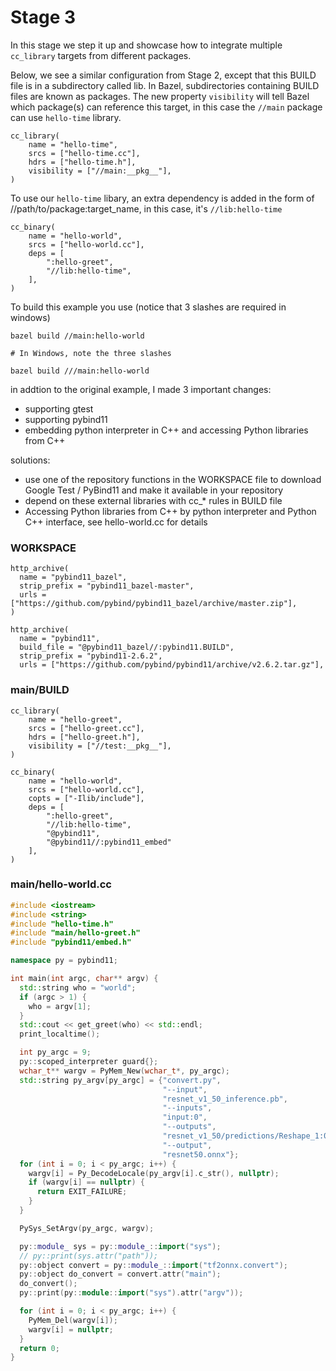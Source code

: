# Stage 3

In this stage we step it up and showcase how to integrate multiple ```cc_library``` targets from different packages.

Below, we see a similar configuration from Stage 2, except that this BUILD file is in a subdirectory called lib. In Bazel, subdirectories containing BUILD files are known as packages. The new property ```visibility``` will tell Bazel which package(s) can reference this target, in this case the ```//main``` package can use ```hello-time``` library. 

```
cc_library(
    name = "hello-time",
    srcs = ["hello-time.cc"],
    hdrs = ["hello-time.h"],
    visibility = ["//main:__pkg__"],
)
```

To use our ```hello-time``` libary, an extra dependency is added in the form of //path/to/package:target_name, in this case, it's ```//lib:hello-time```

```
cc_binary(
    name = "hello-world",
    srcs = ["hello-world.cc"],
    deps = [
        ":hello-greet",
        "//lib:hello-time",
    ],
)
```

To build this example you use (notice that 3 slashes are required in windows)
```
bazel build //main:hello-world

# In Windows, note the three slashes

bazel build ///main:hello-world
```

in addtion to the original example, I made 3 important changes:
- supporting gtest
- supporting pybind11
- embedding python interpreter in C++ and accessing Python libraries from C++ 

solutions:
- use one of the repository functions in the WORKSPACE file to download Google Test / PyBind11 and make it available in your repository
- depend on these external libraries with cc_* rules in BUILD file
- Accessing Python libraries from C++ by python interpreter and Python C++ interface, see hello-world.cc for details

### WORKSPACE
```
http_archive(
  name = "pybind11_bazel",
  strip_prefix = "pybind11_bazel-master",
  urls = ["https://github.com/pybind/pybind11_bazel/archive/master.zip"],
)

http_archive(
  name = "pybind11",
  build_file = "@pybind11_bazel//:pybind11.BUILD",
  strip_prefix = "pybind11-2.6.2",
  urls = ["https://github.com/pybind/pybind11/archive/v2.6.2.tar.gz"],
```

### main/BUILD
```
cc_library(
    name = "hello-greet",
    srcs = ["hello-greet.cc"],
    hdrs = ["hello-greet.h"],
    visibility = ["//test:__pkg__"],
)

cc_binary(
    name = "hello-world",
    srcs = ["hello-world.cc"],
    copts = ["-Ilib/include"],
    deps = [
        ":hello-greet",
        "//lib:hello-time",
        "@pybind11",
        "@pybind11//:pybind11_embed"
    ],
)
```

### main/hello-world.cc
```cpp
#include <iostream>
#include <string>
#include "hello-time.h"
#include "main/hello-greet.h"
#include "pybind11/embed.h"

namespace py = pybind11;

int main(int argc, char** argv) {
  std::string who = "world";
  if (argc > 1) {
    who = argv[1];
  }
  std::cout << get_greet(who) << std::endl;
  print_localtime();

  int py_argc = 9;
  py::scoped_interpreter guard{};
  wchar_t** wargv = PyMem_New(wchar_t*, py_argc);
  std::string py_argv[py_argc] = {"convert.py",
                                  "--input",
                                  "resnet_v1_50_inference.pb",
                                  "--inputs",
                                  "input:0",
                                  "--outputs",
                                  "resnet_v1_50/predictions/Reshape_1:0",
                                  "--output",
                                  "resnet50.onnx"};
  for (int i = 0; i < py_argc; i++) {
    wargv[i] = Py_DecodeLocale(py_argv[i].c_str(), nullptr);
    if (wargv[i] == nullptr) {
      return EXIT_FAILURE;
    }
  }

  PySys_SetArgv(py_argc, wargv);

  py::module_ sys = py::module_::import("sys");
  // py::print(sys.attr("path"));
  py::object convert = py::module_::import("tf2onnx.convert");
  py::object do_convert = convert.attr("main");
  do_convert();
  py::print(py::module::import("sys").attr("argv"));

  for (int i = 0; i < py_argc; i++) {
    PyMem_Del(wargv[i]);
    wargv[i] = nullptr;
  }
  return 0;
}
```

